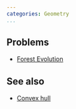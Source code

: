 ```yaml
---
categories: Geometry
...
```


## Problems
- [Forest Evolution](https://open.kattis.com/problems/forestevolution)

## See also
- [Convex hull]()

